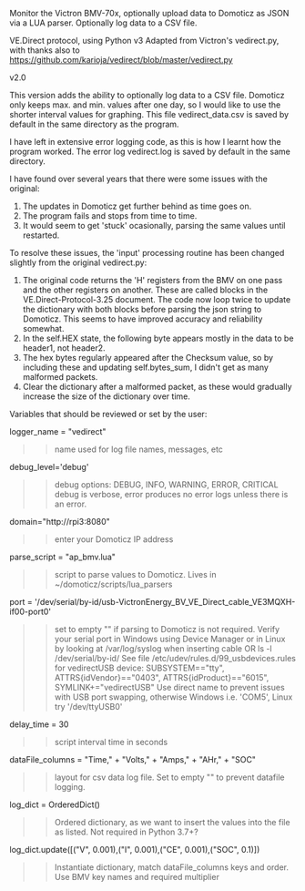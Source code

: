 Monitor the Victron BMV-70x, optionally upload data to Domoticz as JSON via a LUA parser. Optionally log data to a CSV file.

VE.Direct protocol, using Python v3
Adapted from Victron's vedirect.py, with thanks also to https://github.com/karioja/vedirect/blob/master/vedirect.py

v2.0

This version adds the ability to optionally log data to a CSV file.  Domoticz only keeps max. and min. values after one day, so I would like to use the shorter interval values for graphing.  This file vedirect_data.csv is saved by default in the same directory as the program.

I have left in extensive error logging code, as this is how I learnt how the program worked.  The error log vedirect.log is saved by default in the same directory.

I have found over several years that there were some issues with the original:
  1. The updates in Domoticz get further behind as time goes on.
  2. The program fails and stops from time to time.
  3. It would seem to get 'stuck' ocasionally, parsing the same values until restarted.
  
To resolve these issues, the 'input' processing routine has been changed slightly from the original vedirect.py:
  1. The original code returns the 'H' registers from the BMV on one pass and the other registers on another.  These are called blocks in the VE.Direct-Protocol-3.25 document.  The code now loop twice to update the dictionary with both blocks before parsing the json string to Domoticz.  This seems to have improved accuracy and reliability somewhat. 
  2. In the self.HEX state, the following byte appears mostly in the data to be header1, not header2.
  3. The hex bytes regularly appeared after the Checksum value, so by including these and updating self.bytes_sum, I didn't get as many malformed packets.
  4. Clear the dictionary after a malformed packet, as these would gradually increase the size of the dictionary over time.
 
Variables that should be reviewed or set by the user:

logger_name = "vedirect"
>> name used for log file names, messages, etc

debug_level='debug'
>> debug options: DEBUG, INFO, WARNING, ERROR, CRITICAL
>> debug is verbose, error produces no error logs unless there is an error.
                          
domain="http://rpi3:8080"
>> enter your Domoticz IP address

parse_script = "ap_bmv.lua"
>> script to parse values to Domoticz. Lives in ~/domoticz/scripts/lua_parsers

port = '/dev/serial/by-id/usb-VictronEnergy_BV_VE_Direct_cable_VE3MQXH-if00-port0'
>> set to empty "" if parsing to Domoticz is not required.
>> Verify your serial port in Windows using Device Manager or in Linux by looking at /var/log/syslog when inserting cable OR ls -l /dev/serial/by-id/
>> See file /etc/udev/rules.d/99_usbdevices.rules for vedirectUSB device:
>> SUBSYSTEM=="tty", ATTRS{idVendor}=="0403", ATTRS{idProduct}=="6015", SYMLINK+="vedirectUSB"
>> Use direct name to prevent issues with USB port swapping, otherwise Windows i.e. 'COM5', Linux try '/dev/ttyUSB0'

delay_time = 30
>> script interval time in seconds
                          
dataFile_columns = "Time," + "Volts," + "Amps," + "AHr," + "SOC"
>> layout for csv data log file.  Set to empty "" to prevent datafile logging.
                          
log_dict = OrderedDict()
>> Ordered dictionary, as we want to insert the values into the file as listed. Not required in Python 3.7+?
                          
log_dict.update([("V", 0.001),("I", 0.001),("CE", 0.001),("SOC", 0.1)])
>> Instantiate dictionary, match dataFile_columns keys and order. Use BMV key names and required multiplier
